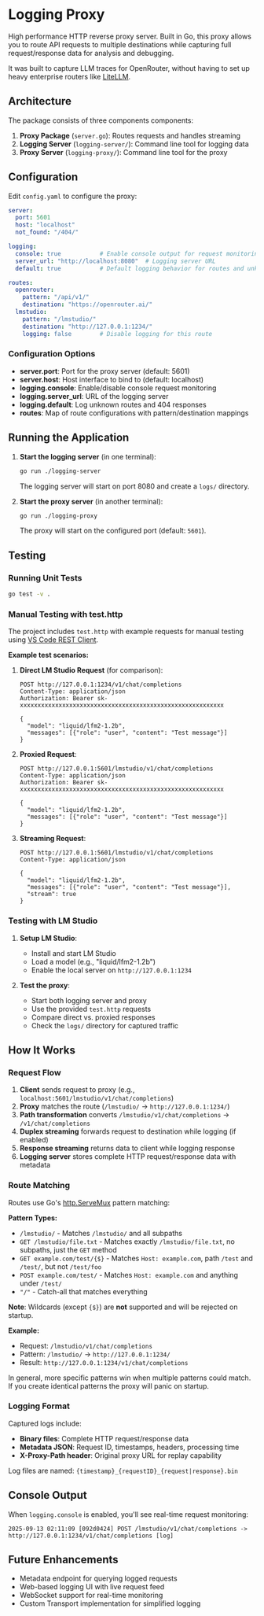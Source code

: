 # Logging Proxy

High performance HTTP reverse proxy server. Built in Go, this proxy allows you to route API requests to multiple destinations while capturing full request/response data for analysis and debugging.

It was built to capture LLM traces for OpenRouter, without having to set up heavy enterprise routers like [LiteLLM](https://github.com/BerriAI/litellm).

## Architecture

The package consists of three components components:

1. **Proxy Package** (`server.go`): Routes requests and handles streaming
2. **Logging Server** (`logging-server/`): Command line tool for logging data
2. **Proxy Server** (`logging-proxy/`): Command line tool for the proxy

## Configuration

Edit `config.yaml` to configure the proxy:

```yaml
server:
  port: 5601
  host: "localhost"
  not_found: "/404/"

logging:
  console: true           # Enable console output for request monitoring
  server_url: "http://localhost:8080"  # Logging server URL
  default: true           # Default logging behavior for routes and unknown requests

routes:
  openrouter:
    pattern: "/api/v1/"
    destination: "https://openrouter.ai/"
  lmstudio:
    pattern: "/lmstudio/"
    destination: "http://127.0.0.1:1234/"
    logging: false        # Disable logging for this route
```

### Configuration Options

- **server.port**: Port for the proxy server (default: 5601)
- **server.host**: Host interface to bind to (default: localhost)
- **logging.console**: Enable/disable console request monitoring
- **logging.server_url**: URL of the logging server
- **logging.default**: Log unknown routes and 404 responses
- **routes**: Map of route configurations with pattern/destination mappings

## Running the Application

1. **Start the logging server** (in one terminal):
   ```bash
   go run ./logging-server
   ```
   The logging server will start on port 8080 and create a `logs/` directory.

2. **Start the proxy server** (in another terminal):
   ```bash
   go run ./logging-proxy
   ```
   The proxy will start on the configured port (default: `5601`).

## Testing

### Running Unit Tests

```bash
go test -v .
```

### Manual Testing with test.http

The project includes `test.http` with example requests for manual testing using [VS Code REST Client](https://marketplace.visualstudio.com/items?itemName=humao.rest-client).

**Example test scenarios:**

1. **Direct LM Studio Request** (for comparison):
   ```http
   POST http://127.0.0.1:1234/v1/chat/completions
   Content-Type: application/json
   Authorization: Bearer sk-xxxxxxxxxxxxxxxxxxxxxxxxxxxxxxxxxxxxxxxxxxxxxxxxxxxxxxxxxx
   
   {
     "model": "liquid/lfm2-1.2b",
     "messages": [{"role": "user", "content": "Test message"}]
   }
   ```

2. **Proxied Request**:
   ```http
   POST http://127.0.0.1:5601/lmstudio/v1/chat/completions
   Content-Type: application/json
   Authorization: Bearer sk-xxxxxxxxxxxxxxxxxxxxxxxxxxxxxxxxxxxxxxxxxxxxxxxxxxxxxxxxxx
   
   {
     "model": "liquid/lfm2-1.2b",
     "messages": [{"role": "user", "content": "Test message"}]
   }
   ```

3. **Streaming Request**:
   ```http
   POST http://127.0.0.1:5601/lmstudio/v1/chat/completions
   Content-Type: application/json
   
   {
     "model": "liquid/lfm2-1.2b",
     "messages": [{"role": "user", "content": "Test message"}],
     "stream": true
   }
   ```

### Testing with LM Studio

1. **Setup LM Studio**:
   - Install and start LM Studio
   - Load a model (e.g., "liquid/lfm2-1.2b")
   - Enable the local server on `http://127.0.0.1:1234`

2. **Test the proxy**:
   - Start both logging server and proxy
   - Use the provided `test.http` requests
   - Compare direct vs. proxied responses
   - Check the `logs/` directory for captured traffic

## How It Works

### Request Flow

1. **Client** sends request to proxy (e.g., `localhost:5601/lmstudio/v1/chat/completions`)
2. **Proxy** matches the route (`/lmstudio/` → `http://127.0.0.1:1234/`)
3. **Path transformation** converts `/lmstudio/v1/chat/completions` → `/v1/chat/completions`
4. **Duplex streaming** forwards request to destination while logging (if enabled)
5. **Response streaming** returns data to client while logging response
6. **Logging server** stores complete HTTP request/response data with metadata

### Route Matching

Routes use Go's [http.ServeMux](https://pkg.go.dev/net/http#hdr-Patterns-ServeMux) pattern matching:

**Pattern Types:**
- `/lmstudio/` - Matches `/lmstudio/` and all subpaths
- `GET /lmstudio/file.txt` - Matches exactly `/lmstudio/file.txt`, no subpaths, just the `GET` method
- `GET example.com/test/{$}` - Matches `Host: example.com`, path `/test` and `/test/`, but not `/test/foo`
- `POST example.com/test/` - Matches `Host: example.com` and anything under `/test/`
- `"/"` - Catch-all that matches everything

**Note**: Wildcards (except `{$}`) are **not** supported and will be rejected on startup.

**Example:**
- Request: `/lmstudio/v1/chat/completions`
- Pattern: `/lmstudio/` → `http://127.0.0.1:1234/`
- Result: `http://127.0.0.1:1234/v1/chat/completions`

In general, more specific patterns win when multiple patterns could match. If you create identical patterns the proxy will panic on startup.

### Logging Format

Captured logs include:
- **Binary files**: Complete HTTP request/response data
- **Metadata JSON**: Request ID, timestamps, headers, processing time
- **X-Proxy-Path header**: Original proxy URL for replay capability

Log files are named: `{timestamp}_{requestID}_{request|response}.bin`

## Console Output

When `logging.console` is enabled, you'll see real-time request monitoring:

```
2025-09-13 02:11:09 [092d0424] POST /lmstudio/v1/chat/completions -> http://127.0.0.1:1234/v1/chat/completions [log]
```

## Future Enhancements

- Metadata endpoint for querying logged requests
- Web-based logging UI with live request feed
- WebSocket support for real-time monitoring
- Custom Transport implementation for simplified logging

